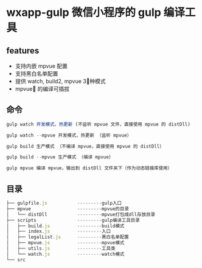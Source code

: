 # wxapp-gulp 微信小程序的 gulp 编译工具

## features

- 支持内嵌 mpvue 配置
- 支持黑白名单配置
- 提供 watch, build2, mpvue 3种模式
- mpvue 的编译可插拔

## 命令

```js
gulp watch 开发模式，热更新 (不监听 mpvue 文件，直接使用 mpvue 的 distDll)

gulp watch --mpvue 开发模式，热更新 （监听 mpvue）

gulp build 生产模式 （不编译 mpvue，直接使用 mpvue 的 distDll）

gulp build --mpvue 生产模式 （编译 mpvue）

gulp mpvue 编译 mpvue，输出到 distDll 文件夹下（作为动态链接库使用）
```

## 目录

```js
├── gulpfile.js           ---------gulp入口
├── mpvue                 ---------mpvue的目录
│   └── distDll           ---------mpvue打包成dll存放目录
├── scripts               ---------gulp编译工具目录
│   ├── build.js          ---------build模式
│   ├── index.js          ---------入口
│   ├── legalList.js      ---------黑白名单配置
│   ├── mpvue.js          ---------mpvue模式
│   ├── utils.js          ---------工具类
│   └── watch.js          ---------watch模式
└── src
```